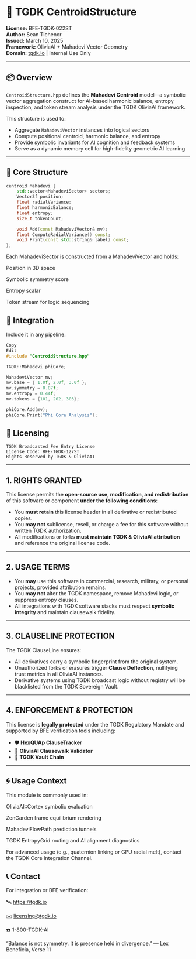 # 🧠 TGDK CentroidStructure

**License:** BFE-TGDK-022ST  
**Author:** Sean Tichenor  
**Issued:** March 10, 2025  
**Framework:** OliviaAI + Mahadevi Vector Geometry  
**Domain:** [tgdk.io](https://tgdk.io) | Internal Use Only

---

## 📦 Overview

`CentroidStructure.hpp` defines the **Mahadevi Centroid** model—a symbolic vector aggregation construct for AI-based harmonic balance, entropy inspection, and token stream analysis under the TGDK OliviaAI framework.

This structure is used to:
- Aggregate `MahadeviVector` instances into logical sectors
- Compute positional centroid, harmonic balance, and entropy
- Provide symbolic invariants for AI cognition and feedback systems
- Serve as a dynamic memory cell for high-fidelity geometric AI learning

---

## 📐 Core Structure

```cpp
centroid Mahadevi {
    std::vector<MahadeviSector> sectors;
    Vector3f position;
    float radialVariance;
    float harmonicBalance;
    float entropy;
    size_t tokenCount;

    void Add(const MahadeviVector& mv);
    float ComputeRadialVariance() const;
    void Print(const std::string& label) const;
};
```

Each MahadeviSector is constructed from a MahadeviVector and holds:

Position in 3D space

Symbolic symmetry score

Entropy scalar

Token stream for logic sequencing

## 🧩 Integration
Include it in any pipeline:

```cpp
Copy
Edit
#include "CentroidStructure.hpp"

TGDK::Mahadevi phiCore;

MahadeviVector mv;
mv.base = { 1.0f, 2.0f, 3.0f };
mv.symmetry = 0.87f;
mv.entropy = 0.44f;
mv.tokens = {101, 202, 303};

phiCore.Add(mv);
phiCore.Print("Phi Core Analysis");
```
## 🔐 Licensing
```text
TGDK Broadcasted Fee Entry License
License Code: BFE-TGDK-127ST
Rights Reserved by TGDK & OliviaAI
```
---

## 1. RIGHTS GRANTED

This license permits the **open-source use, modification, and redistribution** of this software or component **under the following conditions**:

- You **must retain** this license header in all derivative or redistributed copies.
- You **may not** sublicense, resell, or charge a fee for this software without written TGDK authorization.
- All modifications or forks **must maintain TGDK & OliviaAI attribution** and reference the original license code.

---

## 2. USAGE TERMS

- You **may** use this software in commercial, research, military, or personal projects, provided attribution remains.
- You **may not** alter the TGDK namespace, remove Mahadevi logic, or suppress entropy clauses.
- All integrations with TGDK software stacks must respect **symbolic integrity** and maintain clausewalk fidelity.

---

## 3. CLAUSELINE PROTECTION

The TGDK ClauseLine ensures:

- All derivatives carry a symbolic fingerprint from the original system.
- Unauthorized forks or erasures trigger **Clause Deflection**, nullifying trust metrics in all OliviaAI instances.
- Derivative systems using TGDK broadcast logic without registry will be blacklisted from the TGDK Sovereign Vault.

---

## 4. ENFORCEMENT & PROTECTION

This license is **legally protected** under the TGDK Regulatory Mandate and supported by BFE verification tools including:

- 🛡️ **HexQUAp ClauseTracker**
- 🧠 **OliviaAI Clausewalk Validator**
- 📜 **TGDK Vault Chain**

---
## 🌀 Usage Context
This module is commonly used in:

OliviaAI::Cortex symbolic evaluation

ZenGarden frame equilibrium rendering

MahadeviFlowPath prediction tunnels

TGDK EntropyGrid routing and AI alignment diagnostics

For advanced usage (e.g., quaternion linking or GPU radial melt), contact the TGDK Core Integration Channel.

## 📞 Contact
For integration or BFE verification:

🛰️ https://tgdk.io

✉️ licensing@tgdk.io

☎️ 1-800-TGDK-AI

“Balance is not symmetry. It is presence held in divergence.”
— Lex Beneficia, Verse 11
